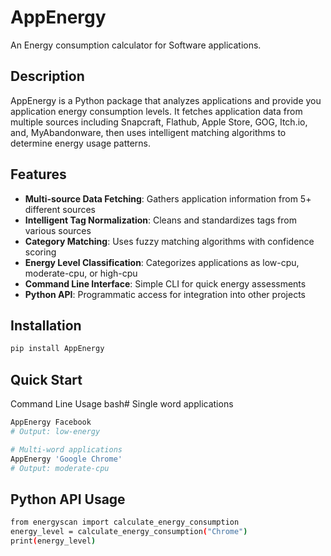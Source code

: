 # AppEnergy

An Energy consumption calculator for Software applications.

## Description

AppEnergy is a Python package that analyzes applications and provide you application energy consumption levels. It fetches application data from multiple sources including Snapcraft, Flathub, Apple Store, GOG, Itch.io, and, MyAbandonware, then uses intelligent matching algorithms to determine energy usage patterns.

## Features

- **Multi-source Data Fetching**: Gathers application information from 5+ different sources
- **Intelligent Tag Normalization**: Cleans and standardizes tags from various sources
- **Category Matching**: Uses fuzzy matching algorithms with confidence scoring
- **Energy Level Classification**: Categorizes applications as low-cpu, moderate-cpu, or high-cpu
- **Command Line Interface**: Simple CLI for quick energy assessments
- **Python API**: Programmatic access for integration into other projects

## Installation

```bash
pip install AppEnergy
```
## Quick Start
Command Line Usage
bash# Single word applications

```bash 
AppEnergy Facebook
# Output: low-energy

# Multi-word applications
AppEnergy 'Google Chrome'
# Output: moderate-cpu

```

## Python API Usage
```bash
from energyscan import calculate_energy_consumption
energy_level = calculate_energy_consumption("Chrome")
print(energy_level) 
```